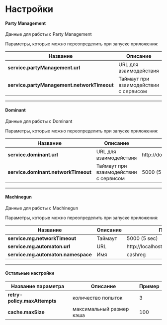# Настройки


#### Party Management

Данные для работы с Party Management

Параметры, которые можно переопределить при запуске приложения:

Название | Описание | Пример
------------ | ------------- | -------------
**service.partyManagement.url** | URL для взаимодействия | http://hellgate:8022/v1/processing/partymgmt
**service.partyManagement.networkTimeout** | Таймаут при взаимодействии с сервисом | 5000 (5 sec)


---


#### Dominant

Данные для работы с Dominant

Параметры, которые можно переопределить при запуске приложения:

Название | Описание | Пример
------------ | ------------- | -------------
**service.dominant.url** | URL для взаимодействия | http://dominant:8022/v1/domain/repository_client
**service.dominant.networkTimeout** | Таймаут при взаимодействии с сервисом | 5000 (5 sec)


---


#### Machinegun

Данные для работы с Machinegun

Параметры, которые можно переопределить при запуске приложения:

Название | Описание | Пример
------------ | ------------- | -------------
**service.mg.networkTimeout** | Таймаут | 5000 (5 sec)
**service.mg.automaton.url** | URL | http://localhost:8080/v1/automaton
**service.mg.automaton.namespace** | Имя | cashreg


---


#### Остальные настройки

Название параметра | Описание | Пример
------------ | ------------- | -------------
**retry-policy.maxAttempts** | количество попыток | 3
**cache.maxSize** | максимальный размер кэша | 100

